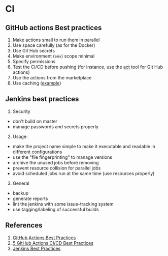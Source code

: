 # CI

## GitHub actions Best practices
1. Make actions small to run them in parallel
2. Use space carefully (as for the Docker)
3. Use Git Hub secrets
4. Make environment (`env`) scope minimal
5. Specify permissions
6. Test the CI/CD before pushing 
   (for instance, use the [act](https://yonatankra.com/how-to-test-github-actions-locally-using-act/) 
   tool for Git Hub actions)
7. Use the actions from the marketplace
8. Use caching ([example](https://docs.docker.com/language/python/configure-ci-cd/#optimizing-the-workflow))

## Jenkins best practices

1. Security
- don't build on master
- manage passwords and secrets properly
2. Usage:
- make the project name simple to make it executable and readable in different configurations
- use the "file fingerprinting" to manage versions
- archive the unused jobs before removing
- prevent resource collision for parallel jobs
- avoid scheduled jobs run at the same time (use resources properly)
3. General
- backup
- generate reports
- lint the jenkins with some issue-tracking system
- use tagging/labeling of successful builds


## References

1. [GitHub Actions Best Practices](https://www.datree.io/resources/github-actions-best-practices)
2. [5 GitHub Actions CI/CD Best Practices](https://cloud.netapp.com/blog/cvo-blg-5-github-actions-cicd-best-practices)
3. [Jenkins Best Practices](https://wiki.jenkins.io/display/JENKINS/Jenkins+Best+Practices)